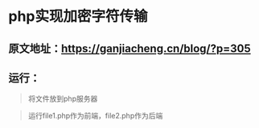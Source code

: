 # php实现加密字符传输

## 原文地址：https://ganjiacheng.cn/blog/?p=305

## 运行：

>将文件放到php服务器

>运行file1.php作为前端，file2.php作为后端